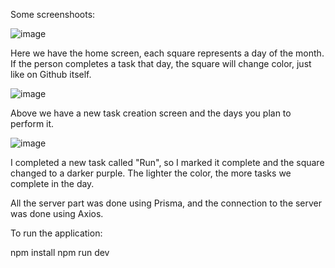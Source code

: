 Some screenshoots: 

![image](https://user-images.githubusercontent.com/32820715/214209585-887db7e4-4636-451a-a219-dbe0d6a8efa7.png)

Here we have the home screen, each square represents a day of the month. If the person completes a task that day, the square will change color, just like on Github itself.

![image](https://user-images.githubusercontent.com/32820715/214209743-eb9c1625-ac95-4bd5-94de-7e5bf70409fd.png)

Above we have a new task creation screen and the days you plan to perform it.

![image](https://user-images.githubusercontent.com/32820715/214209925-5a12c5c5-af5d-4063-9374-bc2d24c01b47.png)

I completed a new task called "Run", so I marked it complete and the square changed to a darker purple. The lighter the color, the more tasks we complete in the day.

All the server part was done using Prisma, and the connection to the server was done using Axios.

To run the application:

npm install
npm run dev

